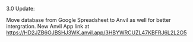 3.0 Update:

Move database from Google Spreadsheet to Anvil as well for better intergration. 
New Anvil App link at https://HD2JZB6OJBSHJ3WK.anvil.app/3HBYWRCUZL47KBFRJ6L2L2O5

